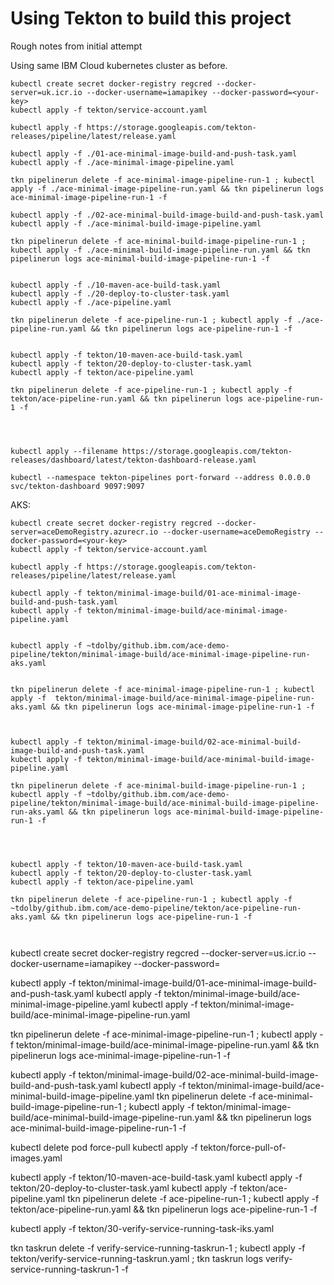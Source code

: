 # Using Tekton to build this project

Rough notes from initial attempt

Using same IBM Cloud kubernetes cluster as before.

```
kubectl create secret docker-registry regcred --docker-server=uk.icr.io --docker-username=iamapikey --docker-password=<your-key>
kubectl apply -f tekton/service-account.yaml

kubectl apply -f https://storage.googleapis.com/tekton-releases/pipeline/latest/release.yaml

kubectl apply -f ./01-ace-minimal-image-build-and-push-task.yaml
kubectl apply -f ./ace-minimal-image-pipeline.yaml

tkn pipelinerun delete -f ace-minimal-image-pipeline-run-1 ; kubectl apply -f ./ace-minimal-image-pipeline-run.yaml && tkn pipelinerun logs ace-minimal-image-pipeline-run-1 -f

kubectl apply -f ./02-ace-minimal-build-image-build-and-push-task.yaml
kubectl apply -f ./ace-minimal-build-image-pipeline.yaml

tkn pipelinerun delete -f ace-minimal-build-image-pipeline-run-1 ; kubectl apply -f ./ace-minimal-build-image-pipeline-run.yaml && tkn pipelinerun logs ace-minimal-build-image-pipeline-run-1 -f


kubectl apply -f ./10-maven-ace-build-task.yaml
kubectl apply -f ./20-deploy-to-cluster-task.yaml
kubectl apply -f ./ace-pipeline.yaml

tkn pipelinerun delete -f ace-pipeline-run-1 ; kubectl apply -f ./ace-pipeline-run.yaml && tkn pipelinerun logs ace-pipeline-run-1 -f


kubectl apply -f tekton/10-maven-ace-build-task.yaml
kubectl apply -f tekton/20-deploy-to-cluster-task.yaml
kubectl apply -f tekton/ace-pipeline.yaml

tkn pipelinerun delete -f ace-pipeline-run-1 ; kubectl apply -f tekton/ace-pipeline-run.yaml && tkn pipelinerun logs ace-pipeline-run-1 -f




kubectl apply --filename https://storage.googleapis.com/tekton-releases/dashboard/latest/tekton-dashboard-release.yaml

kubectl --namespace tekton-pipelines port-forward --address 0.0.0.0 svc/tekton-dashboard 9097:9097

```

AKS:
```
kubectl create secret docker-registry regcred --docker-server=aceDemoRegistry.azurecr.io --docker-username=aceDemoRegistry --docker-password=<your-key>
kubectl apply -f tekton/service-account.yaml

kubectl apply -f https://storage.googleapis.com/tekton-releases/pipeline/latest/release.yaml

kubectl apply -f tekton/minimal-image-build/01-ace-minimal-image-build-and-push-task.yaml
kubectl apply -f tekton/minimal-image-build/ace-minimal-image-pipeline.yaml


kubectl apply -f ~tdolby/github.ibm.com/ace-demo-pipeline/tekton/minimal-image-build/ace-minimal-image-pipeline-run-aks.yaml


tkn pipelinerun delete -f ace-minimal-image-pipeline-run-1 ; kubectl apply -f  tekton/minimal-image-build/ace-minimal-image-pipeline-run-aks.yaml && tkn pipelinerun logs ace-minimal-image-pipeline-run-1 -f



kubectl apply -f tekton/minimal-image-build/02-ace-minimal-build-image-build-and-push-task.yaml
kubectl apply -f tekton/minimal-image-build/ace-minimal-build-image-pipeline.yaml

tkn pipelinerun delete -f ace-minimal-build-image-pipeline-run-1 ; kubectl apply -f ~tdolby/github.ibm.com/ace-demo-pipeline/tekton/minimal-image-build/ace-minimal-build-image-pipeline-run-aks.yaml && tkn pipelinerun logs ace-minimal-build-image-pipeline-run-1 -f




kubectl apply -f tekton/10-maven-ace-build-task.yaml
kubectl apply -f tekton/20-deploy-to-cluster-task.yaml
kubectl apply -f tekton/ace-pipeline.yaml

tkn pipelinerun delete -f ace-pipeline-run-1 ; kubectl apply -f ~tdolby/github.ibm.com/ace-demo-pipeline/tekton/ace-pipeline-run-aks.yaml && tkn pipelinerun logs ace-pipeline-run-1 -f



```

kubectl create secret docker-registry regcred --docker-server=us.icr.io --docker-username=iamapikey --docker-password=<your-key>

kubectl apply -f tekton/minimal-image-build/01-ace-minimal-image-build-and-push-task.yaml
kubectl apply -f tekton/minimal-image-build/ace-minimal-image-pipeline.yaml
kubectl apply -f tekton/minimal-image-build/ace-minimal-image-pipeline-run.yaml

tkn pipelinerun delete -f ace-minimal-image-pipeline-run-1 ; kubectl apply -f  tekton/minimal-image-build/ace-minimal-image-pipeline-run.yaml && tkn pipelinerun logs ace-minimal-image-pipeline-run-1 -f

kubectl apply -f tekton/minimal-image-build/02-ace-minimal-build-image-build-and-push-task.yaml
kubectl apply -f tekton/minimal-image-build/ace-minimal-build-image-pipeline.yaml
tkn pipelinerun delete -f ace-minimal-build-image-pipeline-run-1 ; kubectl apply -f tekton/minimal-image-build/ace-minimal-build-image-pipeline-run.yaml && tkn pipelinerun logs ace-minimal-build-image-pipeline-run-1 -f

kubectl delete pod force-pull
kubectl apply -f tekton/force-pull-of-images.yaml

kubectl apply -f tekton/10-maven-ace-build-task.yaml
kubectl apply -f tekton/20-deploy-to-cluster-task.yaml
kubectl apply -f tekton/ace-pipeline.yaml
tkn pipelinerun delete -f ace-pipeline-run-1 ; kubectl apply -f tekton/ace-pipeline-run.yaml && tkn pipelinerun logs ace-pipeline-run-1 -f


kubectl apply -f tekton/30-verify-service-running-task-iks.yaml

tkn taskrun delete -f verify-service-running-taskrun-1 ; kubectl apply -f tekton/verify-service-running-taskrun.yaml ; tkn taskrun logs verify-service-running-taskrun-1 -f
